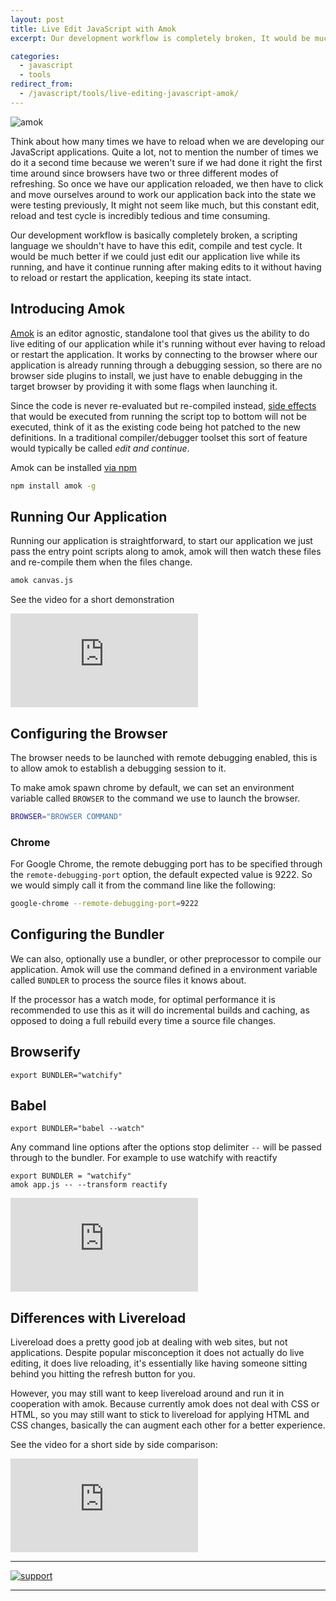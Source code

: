 ```yaml
---
layout: post
title: Live Edit JavaScript with Amok
excerpt: Our development workflow is completely broken, It would be much better if we could just edit our application live while its running, and have it continue running after editing without having to reload it nor losing its state.

categories:
  - javascript
  - tools
redirect_from:
  - /javascript/tools/live-editing-javascript-amok/
---
```


![amok](https://cloud.githubusercontent.com/assets/157787/6764974/9336122a-d007-11e4-8225-3d1c7b63cde2.png)

Think about how many times we have to reload when we are developing our JavaScript applications. Quite a lot, not to mention the number of times we do it a second time because we weren't sure if we had done it right the first time around since browsers have two or three different modes of refreshing. So once we have our application reloaded, we then have to click and move ourselves around to work our application back into the state we were testing previously, It might not seem like much, but this constant edit, reload and test cycle is incredibly tedious and time consuming.

Our development workflow is basically completely broken, a scripting language we shouldn't have to have this edit, compile and test cycle. It would be much better if we could just edit our application live while its running, and have it continue running after making edits to it without having to reload or restart the application, keeping its state intact.

## Introducing Amok

[Amok](https://github.com/caspervonb/amok) is an editor agnostic, standalone tool that gives us the ability to do live editing of our application while it's running without ever having to reload or restart the application. It works by connecting to the browser where our application is already running through a debugging session, so there are no browser side plugins to install, we just have to enable debugging in the target browser by providing it with some flags when launching it.

Since the code is never re-evaluated but re-compiled instead, [side effects](http://en.wikipedia.org/wiki/Side_effect_%28computer_science%29) that would be executed from running the script top to bottom will not be executed, think of it as the existing code being hot patched to the new definitions. In a traditional compiler/debugger toolset this sort of feature would typically be called *edit and continue*.

Amok can be installed [via npm](https://www.npmjs.com/package/amok)

```sh
npm install amok -g
```

## Running Our Application

Running our application is straightforward, to start our application we just pass the entry point scripts along to amok, amok will then watch these files and re-compile them when the files change.

```sh
amok canvas.js
```

See the video for a short demonstration

<div class="embed-container">
<iframe src="https://www.youtube.com/embed/xHXqyfkct2w?rel=0&amp;showinfo=0" frameborder="0" allowfullscreen></iframe>
</div>

## Configuring the Browser 

The browser needs to be launched with remote debugging enabled, this is to allow amok to establish a debugging session to it.

To make amok spawn chrome by default, we can set an environment variable called `BROWSER` to the command we use to launch the browser.

```sh
BROWSER="BROWSER COMMAND"
```

### Chrome

For Google Chrome, the remote debugging port has to be specified through the `remote-debugging-port` option, the default expected value is 9222. So we would simply call it from the command line like the following:

```sh
google-chrome --remote-debugging-port=9222
```

## Configuring the Bundler
We can also, optionally use a bundler, or other preprocessor to compile our application. Amok will use the command defined in a environment variable called `BUNDLER` to process the source files it knows about.

If the processor has a watch mode, for optimal performance it is recommended to use this as it will do incremental builds and caching, as opposed to doing a full rebuild every time a source file changes.

## Browserify

```
export BUNDLER="watchify"
```

## Babel

```
export BUNDLER="babel --watch"
```

Any command line options after the options stop delimiter `--` will be passed through to the bundler. For example to use watchify with reactify

```
export BUNDLER = "watchify"
amok app.js -- --transform reactify
```

<div class='embed-container'>
<iframe src="https://www.youtube.com/embed/-aWINzxCNW4?rel=0&amp;showinfo=0" frameborder="0" allowfullscreen></iframe>
</div>

## Differences with Livereload

Livereload does a pretty good job at dealing with web sites, but not applications. Despite popular misconception it does not actually do live editing, it does live reloading, it's essentially like having someone sitting behind you hitting the refresh button for you.

However, you may still want to keep livereload around and run it in cooperation with amok. Because currently amok does not deal with CSS or HTML, so you may still want to stick to livereload for applying HTML and CSS changes, basically the can augment each other for a better experience.

See the video for a short side by side comparison:

<p class='embed-container'>
<iframe src="https://www.youtube.com/embed/RcOFZ_zZOmU?rel=0&amp;showinfo=0" frameborder="0" allowfullscreen></iframe>
</p>


---

[![support](https://cloud.githubusercontent.com/assets/157787/6764979/c806eed4-d007-11e4-93fc-b1c5f1a222fb.png)](https://www.bountysource.com/fundraisers/682-amok-live-editing-javascript)

---
